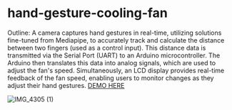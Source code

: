 # hand-gesture-cooling-fan

Outline: A camera captures hand gestures in real-time, utilizing solutions fine-tuned from Mediapipe, to accurately track and calculate the distance between two fingers (used as a control input). This distance data is transmitted via the Serial Port (UART) to an Arduino microcontroller. The Arduino then translates this data into analog signals, which are used to adjust the fan's speed. Simultaneously, an LCD display provides real-time feedback of the fan speed, enabling users to monitor changes as they adjust their hand gestures. [DEMO HERE](https://www.youtube.com/watch?v=spqqKLUd3zg)

![IMG_4305 (1)](https://github.com/g3kooner/hand-gesture-cooling-fan/assets/137963143/e21aee69-d258-4146-a860-d88e2a4093a7)
